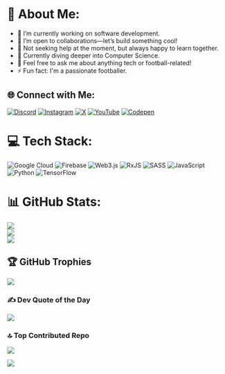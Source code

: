 # 💫 About Me:
- 🔭 I’m currently working on software development.
- 👯 I’m open to collaborations—let’s build something cool!
- 🤝 Not seeking help at the moment, but always happy to learn together.
- 🌱 Currently diving deeper into Computer Science.
- 💬 Feel free to ask me about anything tech or football-related!
- ⚡ Fun fact: I'm a passionate footballer.

## 🌐 Connect with Me:
[![Discord](https://img.shields.io/badge/Discord-%237289DA.svg?logo=discord&logoColor=white)](https://discord.gg/https://discord.com/channels/@me)
[![Instagram](https://img.shields.io/badge/Instagram-%23E4405F.svg?logo=Instagram&logoColor=white)](https://instagram.com/_until_the_end_07_)
[![X](https://img.shields.io/badge/X-black.svg?logo=X&logoColor=white)](https://x.com/Mohit8091318455)
[![YouTube](https://img.shields.io/badge/YouTube-%23FF0000.svg?logo=YouTube&logoColor=white)](https://youtube.com/@Mohit_deshmukh-e9z)
[![Codepen](https://img.shields.io/badge/Codepen-%23100000.svg?style=for-the-badge&logo=codepen&logoColor=white)](https://codepen.io/mohizzzol)

# 💻 Tech Stack:
![Google Cloud](https://img.shields.io/badge/GoogleCloud-%234285F4.svg?style=for-the-badge&logo=google-cloud&logoColor=white) 
![Firebase](https://img.shields.io/badge/firebase-%23039BE5.svg?style=for-the-badge&logo=firebase) 
![Web3.js](https://img.shields.io/badge/web3.js-F16822?style=for-the-badge&logo=web3.js&logoColor=white)
![RxJS](https://img.shields.io/badge/rxjs-%23B7178C.svg?style=for-the-badge&logo=reactivex&logoColor=white)
![SASS](https://img.shields.io/badge/SASS-hotpink.svg?style=for-the-badge&logo=SASS&logoColor=white)
![JavaScript](https://img.shields.io/badge/javascript-%23323330.svg?style=for-the-badge&logo=javascript&logoColor=%23F7DF1E)
![Python](https://img.shields.io/badge/python-3670A0?style=for-the-badge&logo=python&logoColor=ffdd54)
![TensorFlow](https://img.shields.io/badge/TensorFlow-%23FF6F00.svg?style=for-the-badge&logo=TensorFlow&logoColor=white)

# 📊 GitHub Stats:
![](https://github-readme-stats.vercel.app/api?username=mohizzzol&theme=shadow_red&hide_border=false&include_all_commits=true&count_private=true)<br/>
![](https://github-readme-streak-stats.herokuapp.com/?user=mohizzzol&theme=shadow_red&hide_border=false)<br/>
![](https://github-readme-stats.vercel.app/api/top-langs/?username=mohizzzol&theme=shadow_red&hide_border=false&include_all_commits=true&count_private=true&layout=compact)

## 🏆 GitHub Trophies
![](https://github-profile-trophy.vercel.app/?username=mohizzzol&theme=shadow_red&no-frame=false&no-bg=true&margin-w=4)

### ✍️ Dev Quote of the Day
![](https://quotes-github-readme.vercel.app/api?type=horizontal&theme=dark)

### 🔝 Top Contributed Repo
![](https://github-contributor-stats.vercel.app/api?username=mohizzzol&limit=5&theme=dark&combine_all_yearly_contributions=true)

[![](https://visitcount.itsvg.in/api?id=mohizzzol&label=Profile%20Views&color=12&icon=2&pretty=false)](https://visitcount.itsvg.in)

<!-- Created with GPRM ( https://gprm.itsvg.in ) -->

